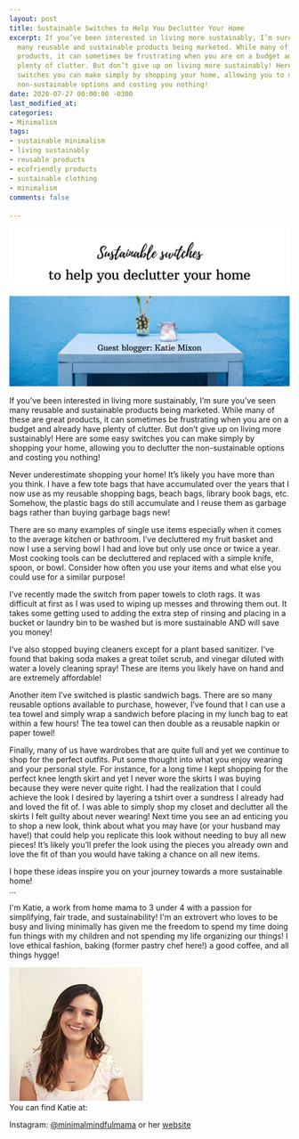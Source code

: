 ```yaml
---
layout: post
title: Sustainable Switches to Help You Declutter Your Home
excerpt: If you’ve been interested in living more sustainably, I’m sure you’ve seen
  many reusable and sustainable products being marketed. While many of these are great
  products, it can sometimes be frustrating when you are on a budget and already have
  plenty of clutter. But don’t give up on living more sustainably! Here are some easy
  switches you can make simply by shopping your home, allowing you to declutter the
  non-sustainable options and costing you nothing!
date: 2020-07-27 00:00:00 -0300
last_modified_at: 
categories:
- Minimalism
tags:
- sustainable minimalism
- living sustainably
- reusable products
- ecofriendly products
- sustainable clothing
- minimalism
comments: false

---
```

![A picture of a flower vase on a table with a blue background.](/assets/img/sustainable-switches_compress36.jpg "table")

If you’ve been interested in living more sustainably, I’m sure you’ve seen many reusable and sustainable products being marketed. While many of these are great products, it can sometimes be frustrating when you are on a budget and already have plenty of clutter. But don’t give up on living more sustainably! Here are some easy switches you can make simply by shopping your home, allowing you to declutter the non-sustainable options and costing you nothing!

Never underestimate shopping your home! It’s likely you have more than you think. I have a few tote bags that have accumulated over the years that I now use as my reusable shopping bags, beach bags, library book bags, etc. Somehow, the plastic bags do still accumulate and I reuse them as garbage bags rather than buying garbage bags new!  
  
There are so many examples of single use items especially when it comes to the average kitchen or bathroom. I’ve decluttered my fruit basket and now I use a serving bowl I had and love but only use once or twice a year. Most cooking tools can be decluttered and replaced with a simple knife, spoon, or bowl. Consider how often you use your items and what else you could use for a similar purpose!  
  
I’ve recently made the switch from paper towels to cloth rags. It was difficult at first as I was used to wiping up messes and throwing them out. It takes some getting used to adding the extra step of rinsing and placing in a bucket or laundry bin to be washed but is more sustainable AND will save you money!

I’ve also stopped buying cleaners except for a plant based sanitizer. I’ve found that baking soda makes a great toilet scrub, and vinegar diluted with water a lovely cleaning spray! These are items you likely have on hand and are extremely affordable!

Another item I’ve switched is plastic sandwich bags. There are so many reusable options available to purchase, however, I’ve found that I can use a tea towel and simply wrap a sandwich before placing in my lunch bag to eat within a few hours! The tea towel can then double as a reusable napkin or paper towel!

Finally, many of us have wardrobes that are quite full and yet we continue to shop for the perfect outfits. Put some thought into what you enjoy wearing and your personal style. For instance, for a long time I kept shopping for the perfect knee length skirt and yet I never wore the skirts I was buying because they were never quite right. I had the realization that I could achieve the look I desired by layering a tshirt over a sundress I already had and loved the fit of. I was able to simply shop my closet and declutter all the skirts I felt guilty about never wearing! Next time you see an ad enticing you to shop a new look, think about what you may have (or your husband may have!) that could help you replicate this look without needing to buy all new pieces! It’s likely you’ll prefer the look using the pieces you already own and love the fit of than you would have taking a chance on all new items.

I hope these ideas inspire you on your journey towards a more sustainable home!  
...

I'm Katie, a work from home mama to 3 under 4 with a passion for simplifying, fair trade, and sustainability! I'm an extrovert who loves to be busy and living minimally has given me the freedom to spend my time doing fun things with my children and not spending my life organizing our things! I love ethical fashion, baking (former pastry chef here!) a good coffee, and all things hygge!

![](/assets/img/1595885675716_106510646_885379075305336_1600309345662252306_n_compress9.jpg)  
You can find Katie at: 

Instagram: [@minimalmindfulmama]() or her [website]()